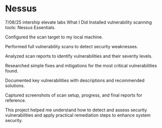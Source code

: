 # Nessus
7/08/25 intership elevate labs
What I Did
Installed vulnerability scanning tools:  Nessus Essentials.

Configured the scan target to my local machine.

Performed full vulnerability scans to detect security weaknesses.

Analyzed scan reports to identify vulnerabilities and their severity levels.

Researched simple fixes and mitigations for the most critical vulnerabilities found.

Documented key vulnerabilities with descriptions and recommended solutions.

Captured screenshots of scan setup, progress, and final reports for reference.

This project helped me understand how to detect and assess security vulnerabilities and apply practical remediation steps to enhance system security.
